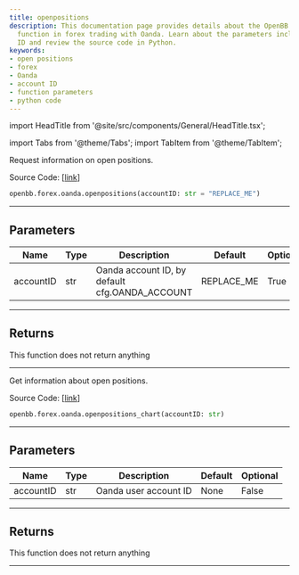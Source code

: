 ```yaml
---
title: openpositions
description: This documentation page provides details about the OpenBB 'open positions'
  function in forex trading with Oanda. Learn about the parameters including account
  ID and review the source code in Python.
keywords:
- open positions
- forex
- Oanda
- account ID
- function parameters
- python code
---
```


import HeadTitle from '@site/src/components/General/HeadTitle.tsx';

<HeadTitle title="forex.oanda.openpositions - Reference | OpenBB SDK Docs" />

import Tabs from '@theme/Tabs';
import TabItem from '@theme/TabItem';

<Tabs>
<TabItem value="model" label="Model" default>

Request information on open positions.

Source Code: [[link](https://github.com/OpenBB-finance/OpenBB/tree/main/openbb_terminal/forex/oanda/oanda_model.py#L378)]

```python
openbb.forex.oanda.openpositions(accountID: str = "REPLACE_ME")
```

---

## Parameters

| Name | Type | Description | Default | Optional |
| ---- | ---- | ----------- | ------- | -------- |
| accountID | str | Oanda account ID, by default cfg.OANDA_ACCOUNT | REPLACE_ME | True |


---

## Returns

This function does not return anything

---

</TabItem>
<TabItem value="view" label="Chart">

Get information about open positions.

Source Code: [[link](https://github.com/OpenBB-finance/OpenBB/tree/main/openbb_terminal/forex/oanda/oanda_view.py#L216)]

```python
openbb.forex.oanda.openpositions_chart(accountID: str)
```

---

## Parameters

| Name | Type | Description | Default | Optional |
| ---- | ---- | ----------- | ------- | -------- |
| accountID | str | Oanda user account ID | None | False |


---

## Returns

This function does not return anything

---

</TabItem>
</Tabs>
